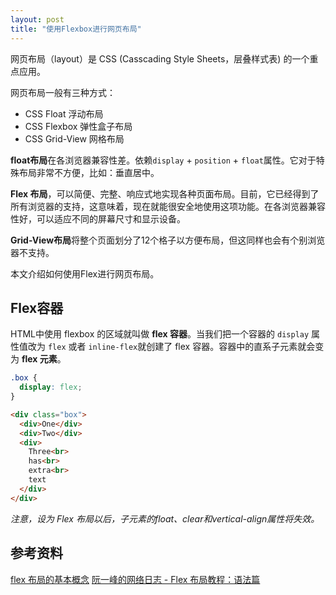 ```yaml
---
layout: post
title: "使用Flexbox进行网页布局"
---
```


网页布局（layout）是 CSS (Casscading Style Sheets，层叠样式表) 的一个重点应用。

网页布局一般有三种方式：
- CSS Float 浮动布局
- CSS Flexbox 弹性盒子布局
- CSS Grid-View 网格布局
  
**float布局**在各浏览器兼容性差。依赖`display` + `position` + `float`属性。它对于特殊布局非常不方便，比如：垂直居中。

**Flex 布局**，可以简便、完整、响应式地实现各种页面布局。目前，它已经得到了所有浏览器的支持，这意味着，现在就能很安全地使用这项功能。在各浏览器兼容性好，可以适应不同的屏幕尺寸和显示设备。

**Grid-View布局**将整个页面划分了12个格子以方便布局，但这同样也会有个别浏览器不支持。

本文介绍如何使用Flex进行网页布局。

## Flex容器

HTML中使用 flexbox 的区域就叫做 **flex 容器**。当我们把一个容器的 `display` 属性值改为 `flex` 或者 `inline-flex`就创建了 flex 容器。容器中的直系子元素就会变为 **flex 元素**。

```css
.box {
  display: flex;
}
```

```html
<div class="box">
  <div>One</div>
  <div>Two</div>
  <div>
    Three<br>
    has<br>
    extra<br>
    text
  </div>
</div>
```

*注意，设为 Flex 布局以后，子元素的float、clear和vertical-align属性将失效。*


## 参考资料

<a href="https://developer.mozilla.org/zh-CN/docs/Web/CSS/CSS_flexible_box_layout/Basic_concepts_of_flexbox">flex 布局的基本概念</a>
<a href="http://www.ruanyifeng.com/blog/2015/07/flex-grammar.html">阮一峰的网络日志 - Flex 布局教程：语法篇</a>


